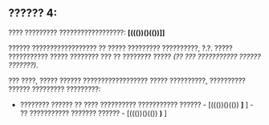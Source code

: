 ## ?????? 4:

???? ????????? ??????????????????: **[((())()(())]]**

?????? ?????????????????? ?? ????? ????????? ??????????, ?.?. ????? ??????????? ????? ???????? ??? ?? ???????? ????? *(?? ??? ??????????? ?????? ???????)*.

??? ????, ????? ?????? ?????????????????? ????? ??????????, ?????????? ?????? ????????? ?????????:

- ???????? ?????? ?? ???? ?????????? ??????????? ?????? - [((())()(()) **]** ] - ?? ??????????? ??????? ?????? - [((())()(()) **)** ]